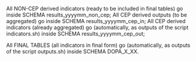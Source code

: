 All NON-CEP derived indicators (ready to be included in final tables) go inside SCHEMA results_yyyymm_non_cep;
All CEP derived outputs (to be aggregated) go inside SCHEMA results_yyyymm_cep_in;
All CEP derived indicators (already aggregated) go (automatically, as outputs of the script indicators.sh) inside SCHEMA results_yyyymm_cep_out;

All FINAL TABLES (all indicators in final form) go (automatically, as outputs of the script outputs.sh) inside SCHEMA DOPA_X_XX.
